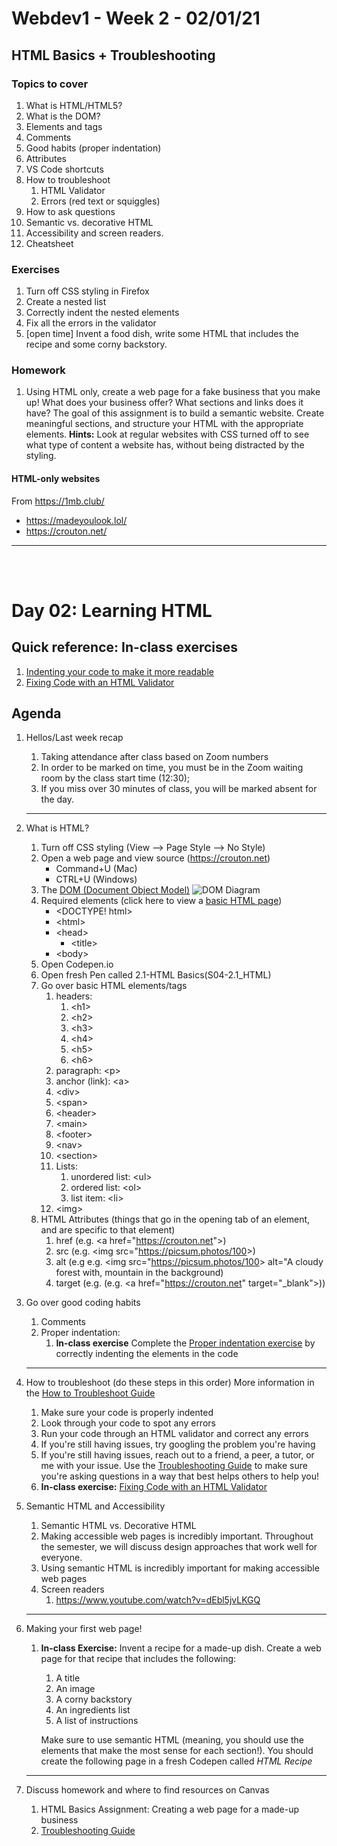 # Webdev1 - Week 2 - 02/01/21
## HTML Basics + Troubleshooting

### Topics to cover
1. What is HTML/HTML5?
1. What is the DOM?
1. Elements and tags
1. Comments
1. Good habits (proper indentation)
1. Attributes
1. VS Code shortcuts
1. How to troubleshoot
    1. HTML Validator
    1. Errors (red text or squiggles)
1. How to ask questions
1. Semantic vs. decorative HTML
1. Accessibility and screen readers.
1. Cheatsheet

### Exercises
1. Turn off CSS styling in Firefox
1. Create a nested list
1. Correctly indent the nested elements
1. Fix all the errors in the validator
1. [open time] Invent a food dish, write some HTML that includes the recipe and some corny backstory.

### Homework
1. Using HTML only, create a web page for a fake business that you make up! What does your business offer? What sections and links does it have? The goal of this assignment is to build a semantic website. Create meaningful sections, and structure your HTML with the appropriate elements.
**Hints:** Look at regular websites with CSS turned off to see what type of content a website has, without being distracted by the styling.



#### HTML-only websites
From https://1mb.club/
* https://madeyoulook.lol/
* https://crouton.net/
___
<br>
<br>

# Day 02: Learning HTML

## Quick reference: In-class exercises
1. [Indenting your code to make it more readable](indentation)
2. [Fixing Code with an HTML Validator](html_validator)

## Agenda
1. Hellos/Last week recap
    1. Taking attendance after class based on Zoom numbers
    1. In order to be marked on time, you must be in the Zoom waiting room by the class start time (12:30);
    1. If you miss over 30 minutes of class, you will be marked absent for the day.
    ---
    
1. What is HTML?
    1. Turn off CSS styling (View --> Page Style --> No Style)
    1. Open a web page and view source (https://crouton.net)
        * Command+U (Mac)
        * CTRL+U (Windows)
    1. The [DOM (Document Object Model)](https://developer.mozilla.org/en-US/docs/Web/API/Document_Object_Model/Introduction)
    ![DOM Diagram](https://simplesnippets.tech/wp-content/uploads/2018/10/what-is-document-object-model-in-JS-featured-image.jpg)
    1. Required elements (click here to view a [basic HTML page](basic_html_document))
        * &lt;DOCTYPE! html&gt;
        * &lt;html&gt;
        * &lt;head&gt;
            * &lt;title&gt;
        * &lt;body&gt;
    1. Open Codepen.io
    1. Open fresh Pen called 2.1-HTML Basics(S04-2.1_HTML)
    1. Go over basic HTML elements/tags
        1. headers:
            1. &lt;h1&gt;
            1. &lt;h2&gt;
            1. &lt;h3&gt;
            1. &lt;h4&gt;
            1. &lt;h5&gt;
            1. &lt;h6&gt;
        1. paragraph: &lt;p&gt;
        1. anchor (link): &lt;a&gt;
        1. &lt;div&gt;
        1. &lt;span&gt;
        1. &lt;header&gt;
        1. &lt;main&gt;
        1. &lt;footer&gt;
        1. &lt;nav&gt;
        1. &lt;section&gt;
        1. Lists:
            1. unordered list: &lt;ul&gt;
            1. ordered list: &lt;ol&gt;
            1. list item: &lt;li&gt;
        1. &lt;img&gt;
    1. HTML Attributes (things that go in the opening tab of an element, and are specific to that element)
        1. href (e.g. &lt;a href="https://crouton.net"&gt;)
        1. src (e.g. &lt;img src="https://picsum.photos/100&gt;)
        1. alt (e.g e.g. &lt;img src="https://picsum.photos/100&gt; alt="A cloudy forest with, mountain in the background)
        1. target (e.g. (e.g. &lt;a href="https://crouton.net" target="_blank"&gt;))
1. Go over good coding habits
    1. Comments
    1. Proper indentation:
        1. **In-class exercise** Complete the [Proper indentation exercise](indentation) by correctly indenting the elements in the code
    ---

1. How to troubleshoot (do these steps in this order) More information in the [How to Troubleshoot Guide](../guides/troubleshooting)
    1. Make sure your code is properly indented
    1. Look through your code to spot any errors
    1. Run your code through an HTML validator and correct any errors
    1. If you're still having issues, try googling the problem you're having
    1. If you're still having issues, reach out to a friend, a peer, a tutor, or me with your issue. Use the [Troubleshooting Guide](../guides/troubleshooting) to make sure you're asking questions in a way that best helps others to help you!
    1. **In-class exercise:** [Fixing Code with an HTML Validator](html_validator)
1. Semantic HTML and Accessibility
    1. Semantic HTML vs. Decorative HTML
    1. Making accessible web pages is incredibly important. Throughout the semester, we will discuss design approaches that work well for everyone.
    1. Using semantic HTML is incredibly important for making accessible web pages
    1. Screen readers
        1. https://www.youtube.com/watch?v=dEbl5jvLKGQ
    ---
    
1. Making your first web page!
    1. **In-class Exercise:** Invent a recipe for a made-up dish. Create a web page for that recipe that includes the following:
        1. A title
        1. An image
        1. A corny backstory
        1. An ingredients list
        1. A list of instructions

        Make sure to use semantic HTML (meaning, you should use the elements that make the most sense for each section!). You should create the following page in a fresh Codepen called *HTML Recipe*
    ---
1. Discuss homework and where to find resources on Canvas
    1. HTML Basics Assignment: Creating a web page for a made-up business
    1. [Troubleshooting Guide](../guides/troubleshooting)

